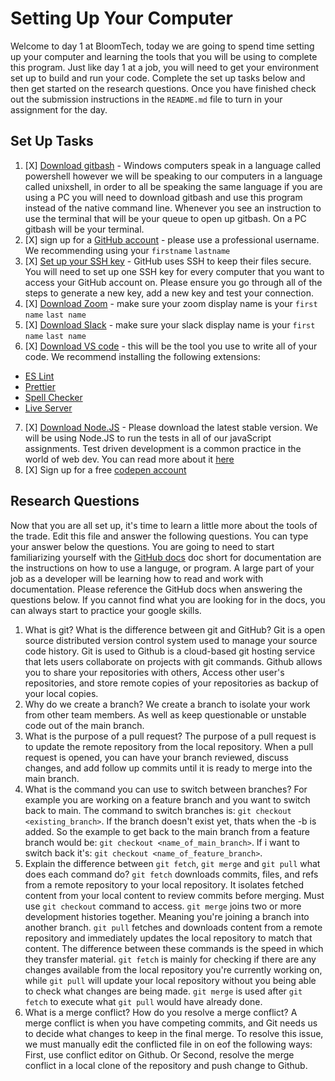 # Setting Up Your Computer

Welcome to day 1 at BloomTech, today we are going to spend time setting up your computer and learning the tools that you will be using to complete this program. Just like day 1 at a job, you will need to get your environment set up to build and run your code. Complete the set up tasks below and then get started on the research questions. Once you have finished check out the submission instructions in the `README.md` file to turn in your assignment for the day. 

## Set Up Tasks 
1. [X] [Download gitbash]() - Windows computers speak in a language called powershell however we will be speaking to our computers in a language called unixshell, in order to all be speaking the same language if you are using a PC you will need to download gitbash and use this program instead of the native command line. Whenever you see an instruction to use the terminal that will be your queue to open up gitbash. On a PC gitbash will be your terminal. 
2. [X] sign up for a [GitHub account](https://github.com/join) - please use a professional username. We recommending using your `firstname` `lastname`
3. [X] [Set up your SSH key](https://docs.github.com/en/authentication/connecting-to-github-with-ssh/generating-a-new-ssh-key-and-adding-it-to-the-ssh-agent) - GitHub uses SSH to keep their files secure. You will need to set up one SSH key for every computer that you want to access your GitHub account on. Please ensure you go through all of the steps to generate a new key, add a new key and test your connection. 
4. [X] [Download Zoom](https://zoom.us/download) - make sure your zoom display name is your `first name` `last name`
5. [X] [Download Slack](https://slack.com/intl/en-ca/help/articles/209038037-Download-Slack-for-Windows) - make sure your slack display name is your `first name` `last name` 
6. [X] [Download VS code](https://code.visualstudio.com/download) - this will be the tool you use to write all of your code. We recommend installing the following extensions: 
- [ES Lint](https://marketplace.visualstudio.com/items?itemName=dbaeumer.vscode-eslint)
- [Prettier](https://marketplace.visualstudio.com/items?itemName=esbenp.prettier-vscode)
- [Spell Checker](https://marketplace.visualstudio.com/items?itemName=streetsidesoftware.code-spell-checker)
- [Live Server](https://marketplace.visualstudio.com/items?itemName=ritwickdey.LiveServer)
7. [X] [Download Node.JS](https://nodejs.org/en/) - Please download the latest stable version. We will be using Node.JS to run the tests in all of our javaScript assignments. Test driven development is a common practice in the world of web dev. You can read more about it [here](https://www.freecodecamp.org/news/test-driven-development-what-it-is-and-what-it-is-not-41fa6bca02a2/) 
8. [X] Sign up for a free [codepen account](https://codepen.io/accounts/signup/user/free)

## Research Questions 

Now that you are all set up, it's time to learn a little more about the tools of the trade. Edit this file and answer the following questions. You can type your answer below the questions. You are going to need to start familiarizing yourself with the [GitHub docs](https://docs.github.com/en) doc short for documentation are the instructions on how to use a languge, or program. A large part of your job as a developer will be learning how to read and work with documentation. Please reference the GitHub docs when answering the questions below. If you cannot find what you are looking for in the docs, you can always start to practice your google skills. 

1. What is git? What is the difference between git and GitHub?
Git is a open source distributed version control system used to manage your source code history. Git is used to Github is a cloud-based git hosting service that lets users collaborate on projects with git commands. Github allows you to share your repositories with others, Access other user's repositories, and store remote copies of your repositories as backup of your local copies.
2. Why do we create a branch?
We create a branch to isolate your work from other team members. As well as keep questionable or unstable code out of the main branch.
3. What is the purpose of a pull request? 
The purpose of a pull request is to update the remote repository from the local repository. When a pull request is opened, you can have your branch reviewed, discuss changes, and add follow up commits until it is ready to merge into the main branch.
4. What is the command you can use to switch between branches? For example you are working on a feature branch and you want to switch back to main. 
The command to switch branches is: `git checkout <existing_branch>`. If the branch doesn't exist yet, thats when the -b is added. So the example to get back to the main branch from a feature branch would be: `git checkout <name_of_main_branch>`. If i want to switch back it's: `git checkout <name_of_feature_branch>`.
5. Explain the difference between `git fetch`, `git merge` and `git pull` what does each command do? 
`git fetch` downloads commits, files, and refs from a remote repository to your local repository. It isolates fetched content from your local content to review commits before merging. Must use `git checkout` command to access.
`git merge` joins two or more development histories together. Meaning you're joining a branch into another branch. 
`git pull` fetches and downloads content from a remote repository and immediately updates the local repository to match that content.
The difference between these commands is the speed in which they transfer material. `git fetch` is mainly for checking if there are any changes available from the local repository you're currently working on, while `git pull` will update your local repository without you being able to check what changes are being made. `git merge` is used after `git fetch` to execute what `git pull` would have already done.  
6. What is a merge conflict? How do you resolve a merge conflict? 
A merge conflict is when you have competing commits, and Git needs us to decide what changes to keep in the final merge. To resolve this issue, we must manually edit the conflicted file in on eof the following ways:
First, use conflict editor on Github. Or Second, resolve the merge conflict in a local clone of the repository and push change to Github.